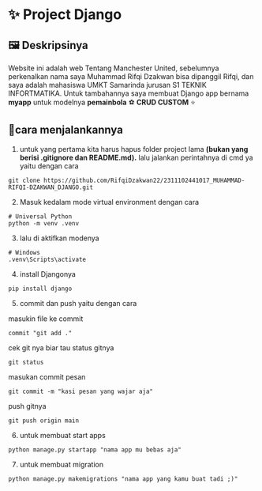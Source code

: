# ✨ Project Django
## 🖼️ Deskripsinya
Website ini adalah web Tentang Manchester United, sebelumnya perkenalkan nama saya Muhammad Rifqi Dzakwan bisa dipanggil Rifqi, dan saya adalah mahasiswa UMKT Samarinda jurusan S1 TEKNIK INFORTMATIKA. Untuk tambahannya saya membuat Django app bernama **myapp** untuk modelnya **pemainbola** ⚽ **CRUD CUSTOM** ⭐
## 📱cara menjalankannya
1. untuk yang pertama kita harus hapus folder project lama **(bukan yang berisi .gitignore dan README.md).**
lalu jalankan perintahnya di cmd ya yaitu dengan cara
```shell
git clone https://github.com/RifqiDzakwan22/2311102441017_MUHAMMAD-RIFQI-DZAKWAN_DJANGO.git
```

2. Masuk kedalam mode virtual environment dengan cara

```shell
# Universal Python
python -m venv .venv
```

3. lalu di aktifkan modenya

```shell
# Windows
.venv\Scripts\activate
```

4. install Djangonya
```shell
pip install django
```

5. commit dan push yaitu dengan cara

masukin file ke commit
```shell
commit "git add ."
```
cek git nya biar tau status gitnya
```shell
git status
```
masukan commit pesan
```shell
git commit -m "kasi pesan yang wajar aja"
```
push gitnya
```shell
git push origin main
```

6. untuk membuat start apps
```shell
python manage.py startapp "nama app mu bebas aja"
```

7. untuk membuat migration
```shell
python manage.py makemigrations "nama app yang kamu buat tadi ;)"
```
